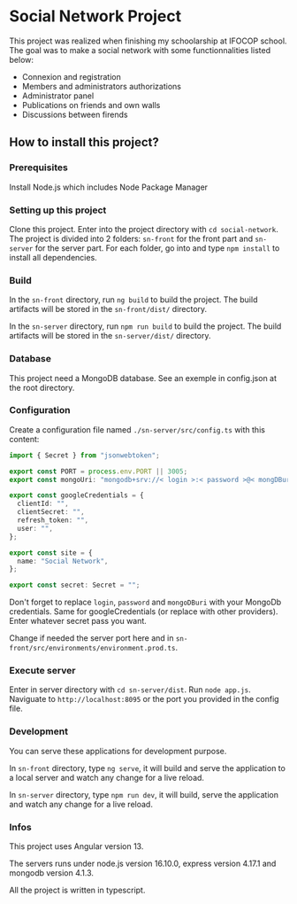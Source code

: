 # Social Network Project

This project was realized when finishing my schoolarship at IFOCOP school. The goal was to make a social network with some functionnalities listed below:

* Connexion and registration
* Members and administrators authorizations
* Administrator panel
* Publications on friends and own walls
* Discussions between firends

## How to install this project?

### Prerequisites

Install Node.js which includes Node Package Manager

### Setting up this project

Clone this project. Enter into the project directory with `cd social-network`. The project is divided into 2 folders: `sn-front` for the front part and `sn-server` for the server part. For each folder, go into and type `npm install` to install all dependencies.

### Build

In the `sn-front` directory, run `ng build` to build the project. The build artifacts will be stored in the `sn-front/dist/` directory.

In the `sn-server` directory, run `npm run build` to build the project. The build artifacts will be stored in the `sn-server/dist/` directory.

### Database
This project need a MongoDB database. See an exemple in config.json at the root directory.

### Configuration

Create a configuration file named `./sn-server/src/config.ts` with this content:

```typescript
import { Secret } from "jsonwebtoken";

export const PORT = process.env.PORT || 3005;
export const mongoUri: "mongodb+srv://< login >:< password >@< mongDBuri >/social-network";

export const googleCredentials = {
  clientId: "",
  clientSecret: "",
  refresh_token: "",
  user: "",
};

export const site = {
  name: "Social Network",
};

export const secret: Secret = "";
```

Don't forget to replace `login`, `password` and `mongoDBuri` with your MongoDb credentials. Same for googleCredentials (or replace with other providers). Enter whatever secret pass you want.

Change if needed the server port here and in `sn-front/src/environments/environment.prod.ts`.

### Execute server

Enter in server directory with `cd sn-server/dist`. Run `node app.js`. Naviguate to `http://localhost:8095` or the port you provided in the config file.

### Development

You can serve these applications for development purpose.

In `sn-front` directory, type `ng serve`, it will build and serve the application to a local server and watch any change for a live reload.

In `sn-server` directory, type `npm run dev`, it will build, serve the application and watch any change for a live reload.

### Infos

This project uses Angular version 13.

The servers runs under node.js version 16.10.0, express version 4.17.1 and mongodb version 4.1.3.

All the project is written in typescript.